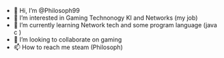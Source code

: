 - 👋 Hi, I’m @Philosoph99
- 👀 I’m interested in Gaming Technonogy KI and Networks (my job)
- 🌱 I’m currently learning Network tech and some program language (java c )
- 💞️ I’m looking to collaborate on gaming
- 📫 How to reach me steam (Philosoph) 

<!---
Philosoph99/Philosoph99 is a ✨ special ✨ repository because its `README.md` (this file) appears on your GitHub profile.
You can click the Preview link to take a look at your changes.
--->
